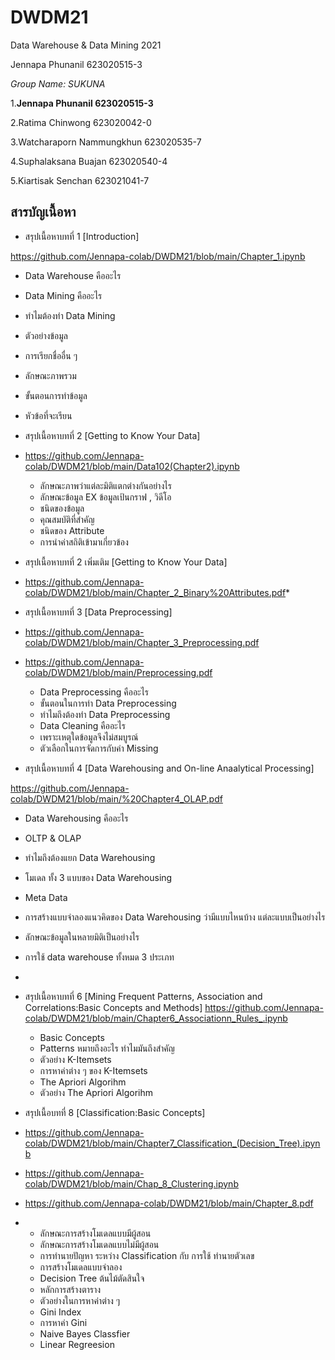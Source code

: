# DWDM21
Data Warehouse &amp; Data Mining 2021

Jennapa Phunanil 623020515-3

*Group Name: SUKUNA*

1.**Jennapa Phunanil 623020515-3**

2.Ratima Chinwong 623020042-0

3.Watcharaporn Nammungkhun 623020535-7

4.Suphalaksana Buajan 623020540-4

5.Kiartisak Senchan 623021041-7


## **สารบัญเนื้อหา**

* สรุปเนื้อหาบทที่ 1 [Introduction]

https://github.com/Jennapa-colab/DWDM21/blob/main/Chapter_1.ipynb

  * Data Warehouse คืออะไร
  * Data Mining คืออะไร 
  * ทำไมต้องทำ Data Mining
  * ตัวอย่างข้อมูล
  * การเรียกชื่ออื่น ๆ 
  * ลักษณะภาพรวม
  * ขั้นตอนการทำข้อมูล
  * หัวข้อที่จะเรียน
  
* สรุปเนื้อหาบทที่ 2 [Getting to Know Your Data]
* https://github.com/Jennapa-colab/DWDM21/blob/main/Data102(Chapter2).ipynb
  * ลักษณะภาพว่าแต่ละมิติแตกต่างกันอย่างไร
  * ลักษณะข้อมูล EX ข้อมูลเป้นกราฟ , วิดีโอ
  * ชนิดของข้อมูล
  * คุณสมบัติที่สำคัญ
  * ชนิดของ Attribute
  * การนำค่าสถิติเข้ามาเกี่ยวข้อง    
*  สรุปเนื้อหาบทที่ 2 เพิ่มเติม [Getting to Know Your Data]

*  https://github.com/Jennapa-colab/DWDM21/blob/main/Chapter_2_Binary%20Attributes.pdf*

*  สรุปเนื้อหาบทที่ 3 [Data Preprocessing]

*  https://github.com/Jennapa-colab/DWDM21/blob/main/Chapter_3_Preprocessing.pdf 
*  https://github.com/Jennapa-colab/DWDM21/blob/main/Preprocessing.pdf

   * Data Preprocessing คืออะไร
   * ขั้นตอนในการทำ Data Preprocessing
   * ทำไมถึงต้องทำ Data Preprocessing
   * Data Cleaning คืออะไร
   * เพราะเหตุใดข้อมูลจึงไม่สมบูรณ์
   * ตัวเลือกในการจัดการกับค่า Missing


* สรุปเนื้อหาบทที่ 4 [Data Warehousing and On-line Anaalytical Processing] 

https://github.com/Jennapa-colab/DWDM21/blob/main/%20Chapter4_OLAP.pdf

   * Data Warehousing คืออะไร
   * OLTP & OLAP
   * ทำไมถึงต้องแยก Data Warehousing
   * โมเดล ทั้ง 3 แบบของ Data Warehousing
   * Meta Data
   * การสร้างแบบจำลองแนวคิดของ Data Warehousing ว่ามีแบบไหนบ้าง แต่ละแบบเป็นอย่างไร
   * ลักษณะข้อมูลในหลายมิติเป็นอย่างไร
   * การใช้ data warehouse ทั้งหมด 3 ประเภท 
   * 
* สรุปเนื้อหาบทที่ 6 [Mining Frequent Patterns, Association and Correlations:Basic Concepts and Methods]
   https://github.com/Jennapa-colab/DWDM21/blob/main/Chapter6_Associationn_Rules_.ipynb
   
   * Basic Concepts
   * Patterns หมายถึงอะไร ทำไมมันถึงสำคัญ
   * ตัวอย่าง K-Itemsets
   * การหาค่าต่าง ๆ ของ K-Itemsets
   * The Apriori Algorihm
   * ตัวอย่าง The Apriori Algorihm
   
* สรุปเนื้อบทที่ 8 [Classification:Basic Concepts]
* https://github.com/Jennapa-colab/DWDM21/blob/main/Chapter7_Classification_(Decision_Tree).ipynb
* https://github.com/Jennapa-colab/DWDM21/blob/main/Chap_8_Clustering.ipynb
* https://github.com/Jennapa-colab/DWDM21/blob/main/Chapter_8.pdf
* 
   * ลักษณะการสร้างโมเดลแบบมีผู้สอน 
   * ลักษณะการสร้างโมเดลแบบไม่มีผู้สอน
   * การทำนายปัญหา ระหว่าง Classification กับ การใช้ ทำนายตัวเลข
   * การสร้างโมเดลแบบจำลอง
   * Decision Tree ต้นไม้ตัดสินใจ
   * หลักการสร้างตาราง
   * ตัวอย่างในการหาค่าต่าง ๆ 
   * Gini Index
   * การหาค่า Gini
   * Naive Bayes Classfier 
   * Linear Regreesion 
  



